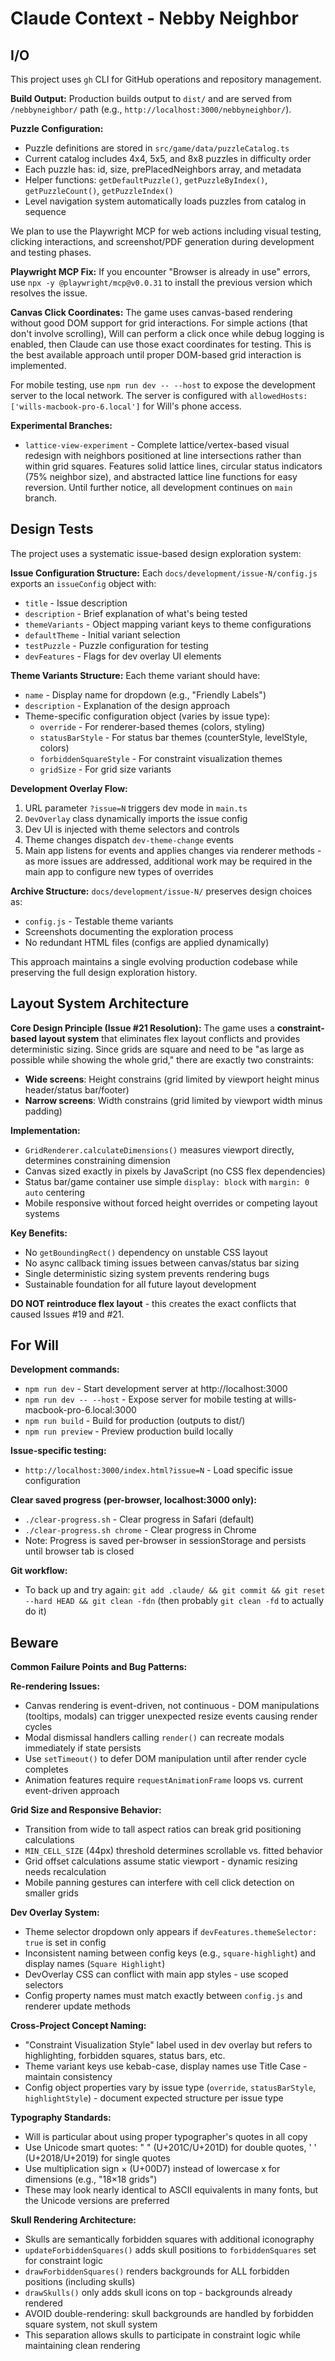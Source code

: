 # Claude Context - Nebby Neighbor

## I/O

This project uses `gh` CLI for GitHub operations and repository management.

**Build Output:** Production builds output to `dist/` and are served from `/nebbyneighbor/` path (e.g., `http://localhost:3000/nebbyneighbor/`).

**Puzzle Configuration:**
- Puzzle definitions are stored in `src/game/data/puzzleCatalog.ts`
- Current catalog includes 4x4, 5x5, and 8x8 puzzles in difficulty order
- Each puzzle has: id, size, prePlacedNeighbors array, and metadata
- Helper functions: `getDefaultPuzzle()`, `getPuzzleByIndex()`, `getPuzzleCount()`, `getPuzzleIndex()`
- Level navigation system automatically loads puzzles from catalog in sequence

We plan to use the Playwright MCP for web actions including visual testing, clicking interactions, and screenshot/PDF generation during development and testing phases.

**Playwright MCP Fix:** If you encounter "Browser is already in use" errors, use `npx -y @playwright/mcp@v0.0.31` to install the previous version which resolves the issue.

**Canvas Click Coordinates:** The game uses canvas-based rendering without good DOM support for grid interactions. For simple actions (that don't involve scrolling), Will can perform a click once while debug logging is enabled, then Claude can use those exact coordinates for testing. This is the best available approach until proper DOM-based grid interaction is implemented.

For mobile testing, use `npm run dev -- --host` to expose the development server to the local network. The server is configured with `allowedHosts: ['wills-macbook-pro-6.local']` for Will's phone access.

**Experimental Branches:**
- `lattice-view-experiment` - Complete lattice/vertex-based visual redesign with neighbors positioned at line intersections rather than within grid squares. Features solid lattice lines, circular status indicators (75% neighbor size), and abstracted lattice line functions for easy reversion. Until further notice, all development continues on `main` branch.

## Design Tests

The project uses a systematic issue-based design exploration system:

**Issue Configuration Structure:**
Each `docs/development/issue-N/config.js` exports an `issueConfig` object with:
- `title` - Issue description
- `description` - Brief explanation of what's being tested
- `themeVariants` - Object mapping variant keys to theme configurations
- `defaultTheme` - Initial variant selection
- `testPuzzle` - Puzzle configuration for testing
- `devFeatures` - Flags for dev overlay UI elements

**Theme Variants Structure:**
Each theme variant should have:
- `name` - Display name for dropdown (e.g., "Friendly Labels")
- `description` - Explanation of the design approach
- Theme-specific configuration object (varies by issue type):
  - `override` - For renderer-based themes (colors, styling)
  - `statusBarStyle` - For status bar themes (counterStyle, levelStyle, colors)
  - `forbiddenSquareStyle` - For constraint visualization themes
  - `gridSize` - For grid size variants

**Development Overlay Flow:**
1. URL parameter `?issue=N` triggers dev mode in `main.ts`
2. `DevOverlay` class dynamically imports the issue config
3. Dev UI is injected with theme selectors and controls
4. Theme changes dispatch `dev-theme-change` events
5. Main app listens for events and applies changes via renderer methods - as more issues are addressed, additional work may be required in the main app to configure new types of overrides

**Archive Structure:**
`docs/development/issue-N/` preserves design choices as:
- `config.js` - Testable theme variants
- Screenshots documenting the exploration process
- No redundant HTML files (configs are applied dynamically)

This approach maintains a single evolving production codebase while preserving the full design exploration history.

## Layout System Architecture

**Core Design Principle (Issue #21 Resolution):**
The game uses a **constraint-based layout system** that eliminates flex layout conflicts and provides deterministic sizing. Since grids are square and need to be "as large as possible while showing the whole grid," there are exactly two constraints:

- **Wide screens**: Height constrains (grid limited by viewport height minus header/status bar/footer)  
- **Narrow screens**: Width constrains (grid limited by viewport width minus padding)

**Implementation:**
- `GridRenderer.calculateDimensions()` measures viewport directly, determines constraining dimension
- Canvas sized exactly in pixels by JavaScript (no CSS flex dependencies)
- Status bar/game container use simple `display: block` with `margin: 0 auto` centering
- Mobile responsive without forced height overrides or competing layout systems

**Key Benefits:**
- No `getBoundingRect()` dependency on unstable CSS layout
- No async callback timing issues between canvas/status bar sizing  
- Single deterministic sizing system prevents rendering bugs
- Sustainable foundation for all future layout development

**DO NOT reintroduce flex layout** - this creates the exact conflicts that caused Issues #19 and #21.

## For Will

**Development commands:**
- `npm run dev` - Start development server at http://localhost:3000
- `npm run dev -- --host` - Expose server for mobile testing at wills-macbook-pro-6.local:3000
- `npm run build` - Build for production (outputs to dist/)
- `npm run preview` - Preview production build locally

**Issue-specific testing:**
- `http://localhost:3000/index.html?issue=N` - Load specific issue configuration

**Clear saved progress (per-browser, localhost:3000 only):**
- `./clear-progress.sh` - Clear progress in Safari (default)
- `./clear-progress.sh chrome` - Clear progress in Chrome
- Note: Progress is saved per-browser in sessionStorage and persists until browser tab is closed

**Git workflow:**
- To back up and try again: `git add .claude/ && git commit && git reset --hard HEAD && git clean -fdn` (then probably `git clean -fd` to actually do it)

## Beware

**Common Failure Points and Bug Patterns:**

**Re-rendering Issues:**
- Canvas rendering is event-driven, not continuous - DOM manipulations (tooltips, modals) can trigger unexpected resize events causing render cycles
- Modal dismissal handlers calling `render()` can recreate modals immediately if state persists
- Use `setTimeout()` to defer DOM manipulation until after render cycle completes
- Animation features require `requestAnimationFrame` loops vs. current event-driven approach

**Grid Size and Responsive Behavior:**
- Transition from wide to tall aspect ratios can break grid positioning calculations  
- `MIN_CELL_SIZE` (44px) threshold determines scrollable vs. fitted behavior
- Grid offset calculations assume static viewport - dynamic resizing needs recalculation
- Mobile panning gestures can interfere with cell click detection on smaller grids

**Dev Overlay System:**
- Theme selector dropdown only appears if `devFeatures.themeSelector: true` is set in config
- Inconsistent naming between config keys (e.g., `square-highlight`) and display names (`Square Highlight`)
- DevOverlay CSS can conflict with main app styles - use scoped selectors
- Config property names must match exactly between `config.js` and renderer update methods

**Cross-Project Concept Naming:**
- "Constraint Visualization Style" label used in dev overlay but refers to highlighting, forbidden squares, status bars, etc.
- Theme variant keys use kebab-case, display names use Title Case - maintain consistency
- Config object properties vary by issue type (`override`, `statusBarStyle`, `highlightStyle`) - document expected structure per issue type

**Typography Standards:**
- Will is particular about using proper typographer's quotes in all copy
- Use Unicode smart quotes: " " (U+201C/U+201D) for double quotes, ' ' (U+2018/U+2019) for single quotes
- Use multiplication sign × (U+00D7) instead of lowercase x for dimensions (e.g., "18×18 grids")
- These may look nearly identical to ASCII equivalents in many fonts, but the Unicode versions are preferred

**Skull Rendering Architecture:**
- Skulls are semantically forbidden squares with additional iconography
- `updateForbiddenSquares()` adds skull positions to `forbiddenSquares` set for constraint logic
- `drawForbiddenSquares()` renders backgrounds for ALL forbidden positions (including skulls)
- `drawSkulls()` only adds skull icons on top - backgrounds already rendered
- AVOID double-rendering: skull backgrounds are handled by forbidden square system, not skull system
- This separation allows skulls to participate in constraint logic while maintaining clean rendering